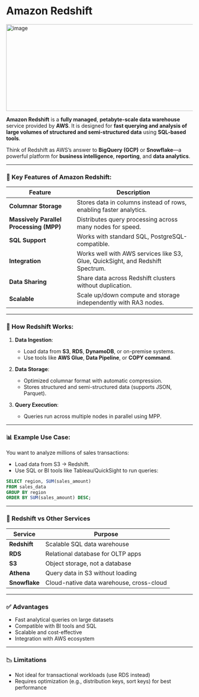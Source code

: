 # Amazon Redshift

<img width="600" height="234" alt="image" src="https://github.com/user-attachments/assets/6e5fed8b-3692-40b4-afc0-40516fcb8279" />

**Amazon Redshift** is a **fully managed**, **petabyte-scale data warehouse** service provided by **AWS**. It is designed for **fast querying and analysis of large volumes of structured and semi-structured data** using **SQL-based tools**.

Think of Redshift as AWS’s answer to **BigQuery (GCP)** or **Snowflake**—a powerful platform for **business intelligence**, **reporting**, and **data analytics**.

---

### 🧱 Key Features of Amazon Redshift:

| Feature                                 | Description                                                                    |
| --------------------------------------- | ------------------------------------------------------------------------------ |
| **Columnar Storage**                    | Stores data in columns instead of rows, enabling faster analytics.             |
| **Massively Parallel Processing (MPP)** | Distributes query processing across many nodes for speed.                      |
| **SQL Support**                         | Works with standard SQL, PostgreSQL-compatible.                                |
| **Integration**                         | Works well with AWS services like S3, Glue, QuickSight, and Redshift Spectrum. |
| **Data Sharing**                        | Share data across Redshift clusters without duplication.                       |
| **Scalable**                            | Scale up/down compute and storage independently with RA3 nodes.                |

---

### 🔄 How Redshift Works:

1. **Data Ingestion**:

   * Load data from **S3**, **RDS**, **DynamoDB**, or on-premise systems.
   * Use tools like **AWS Glue**, **Data Pipeline**, or **COPY command**.

2. **Data Storage**:

   * Optimized columnar format with automatic compression.
   * Stores structured and semi-structured data (supports JSON, Parquet).

3. **Query Execution**:

   * Queries run across multiple nodes in parallel using MPP.

---

### 📊 Example Use Case:

You want to analyze millions of sales transactions:

* Load data from S3 → Redshift.
* Use SQL or BI tools like Tableau/QuickSight to run queries:

```sql
SELECT region, SUM(sales_amount)
FROM sales_data
GROUP BY region
ORDER BY SUM(sales_amount) DESC;
```

---

### 🔁 Redshift vs Other Services

| Service       | Purpose                                  |
| ------------- | ---------------------------------------- |
| **Redshift**  | Scalable SQL data warehouse              |
| **RDS**       | Relational database for OLTP apps        |
| **S3**        | Object storage, not a database           |
| **Athena**    | Query data in S3 without loading         |
| **Snowflake** | Cloud-native data warehouse, cross-cloud |

---

### ✅ Advantages

* Fast analytical queries on large datasets
* Compatible with BI tools and SQL
* Scalable and cost-effective
* Integration with AWS ecosystem

---

### 📉 Limitations

* Not ideal for transactional workloads (use RDS instead)
* Requires optimization (e.g., distribution keys, sort keys) for best performance
